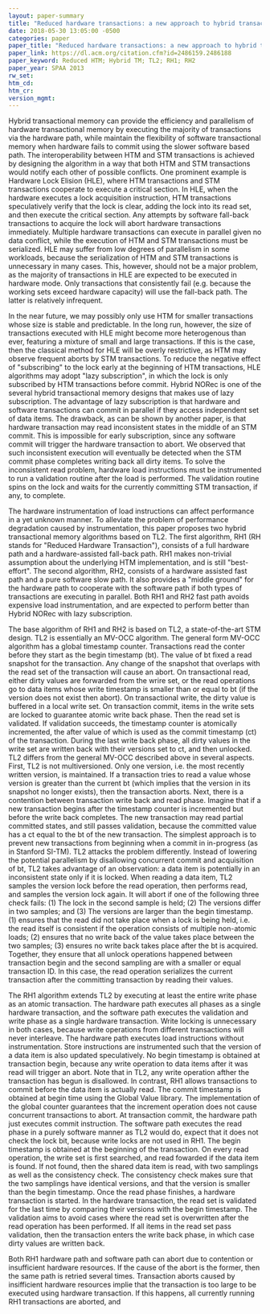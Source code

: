 ```yaml
---
layout: paper-summary
title: "Reduced hardware transactions: a new approach to hybrid transactional memory"
date: 2018-05-30 13:05:00 -0500
categories: paper
paper_title: "Reduced hardware transactions: a new approach to hybrid transactional memory"
paper_link: https://dl.acm.org/citation.cfm?id=2486159.2486188
paper_keyword: Reduced HTM; Hybrid TM; TL2; RH1; RH2
paper_year: SPAA 2013
rw_set: 
htm_cd: 
htm_cr: 
version_mgmt: 
---
```


Hybrid transactional memory can provide the efficiency and parallelism of hardware transactional 
memory by executing the majority of transactions via the hardware path, while maintain the flexibility
of software transactional memory when hardware fails to commit using the slower software based path.
The interoperability between HTM and STM transactions is achieved by designing the algorithm
in a way that both HTM and STM transactions would notify each other of possible conflicts. One
prominent example is Hardware Lock Elision (HLE), where HTM transactions and STM transactions cooperate
to execute a critical section. In HLE, when the hardware executes a lock acquisition instruction, HTM transactions 
speculatively verify that the lock is clear, adding the lock into its read set, and then execute the critical section. 
Any attempts by software fall-back transactions to acquire the lock will abort hardware transactions immediately. 
Multiple hardware transactions can execute in parallel given no data conflict, while the execution of 
HTM and STM transactions must be serialized. HLE may suffer from low degrees of parallelism in some workloads, 
because the serialization of HTM and STM transactions is unnecessary in many cases. This, however, should not
be a major problem, as the majority of transactions in HLE are expected to be executed in hardware mode. 
Only transactions that consistently fail (e.g. because the working sets exceed hardware capacity) will 
use the fall-back path. The latter is relatively infrequent.

In the near future, we may possibly only use HTM for smaller transactions whose size is stable and predictable. 
In the long run, however, the size of transactions executed with HLE might become more heterogenous than 
ever, featuring a mixture of small and large transactions. If this is the case, then the classical method for 
HLE will be overly restrictive, as HTM may observe frequent aborts by STM transactions. To reduce the negative effect
of "subscribing" to the lock early at the beginning of HTM transactions, HLE algorithms may adopt "lazy subscription", 
in which the lock is only subscribed by HTM transactions before commit. Hybrid NORec is one of the several 
hybrid transactional memory designs that makes use of lazy subscription. The advantage of lazy subscription is that
hardware and software transactions can commit in parallel if they access independent set of data items. The drawback,
as can be shown by another paper, is that hardware transaction may read inconsistent states in the middle of an
STM commit. This is impossible for early subscription, since any software commit will trigger the hardware transaction
to abort. We observed that such inconsistent execution will eventually be detected when the STM commit phase completes 
writing back all dirty items. To solve the inconsistent read problem, hardware load instructions must be instrumented 
to run a validation routine after the load is performed. The validation routine spins on the lock and waits for the 
currently committing STM transaction, if any, to complete. 

The hardware instrumentation of load instructions can affect performance in a yet unknown manner. To alleviate the 
problem of performance degradation caused by instrumentation, this paper proposes two hybrid transactional memory 
algorithms based on TL2. The first algorithm, RH1 (RH stands for "Reduced Hardware Transaction"), consists of a full
hardware path and a hardware-assisted fall-back path. RH1 makes non-trivial assumption about the underlying HTM 
implementation, and is still "best-effort". The second algorithm, RH2, consists of a hardware assisted fast path and
a pure software slow path. It also provides a "middle ground" for the hardware path to cooperate with the software 
path if both types of transactions are executing in parallel. Both RH1 and RH2 fast path avoids expensive load instrumentation, 
and are expected to perform better than Hybrid NORec with lazy subscription.

The base algorithm of RH1 and RH2 is based on TL2, a state-of-the-art STM design. TL2 is essentially an MV-OCC algorithm.
The general form MV-OCC algorithm has a global timestamp counter. Transactions read the conter before they start as the 
begin timestamp (bt). The value of bt fixed a read snapshot for the transaction. Any change of the snapshot that overlaps 
with the read set of the transaction will cause an abort. On transactional read, either dirty values are forwarded from the 
wrire set, or the read operations go to data items whose write timestamp is smaller than or equal to bt (if the version
does not exist then abort). On transactional write, the dirty value is buffered in a local write set. On transaction commit,
items in the write sets are locked to guarantee atomic write back phase. Then the read set is validated. If validation
succeeds, the timestamp counter is atomically incremented, the after value of which is used as the commit timestamp (ct) of 
the transaction. During the last write back phase, all dirty values in the write set are written back with their versions set
to ct, and then unlocked. TL2 differs from the general MV-OCC described above in several aspects. First, TL2 is not multiversioned.
Only one version, i.e. the most recently written version, is maintained. If a transaction tries to read a value whose version is 
greater than the current bt (which implies that the version in its snapshot no longer exists), then the transaction aborts.
Next, there is a contention between transaction write back and read phase. Imagine that if a new transaction begins after the 
timestamp counter is incremented but before the write back completes. The new transaction may read partial committed states,
and still passes validation, because the committed value has a ct equal to the bt of the new transaction. The simplest approach is to
prevent new transactions from beginning when a commit in in-progress (as in Stanford SI-TM). TL2 attacks the problem differently.
Instead of lowering the potential parallelism by disallowing concurrent commit and acquisition of bt, TL2 takes advantage of an
observation: a data item is potentially in an inconsistent state only if it is locked. When reading a data item, TL2 samples 
the version lock before the read operation, then performs read, and samples the version lock again. It will abort if one of the 
following three check fails: (1) The lock in the second sample is held; (2) The versions differ in two samples; and (3) The versions are 
larger than the begin timestamp. (1) ensures that the read did not take place when a lock is being held, i.e. the read itself 
is consistent if the operation consists of multiple non-atomic loads; (2) ensures that no write back of the value takes place 
between the two samples; (3) ensures no write back takes place after the bt is acquired. Together, they ensure that all unlock
operations happened between transaction begin and the second sampling are with a smaller or equal transaction ID. In this case,
the read operation serializes the current transaction after the committing transaction by reading their values.

The RH1 algorithm extends TL2 by executing at least the entire write phase as an atomic transaction. The hardware path
executes all phases as a single hardware transaction, and the software path executes the validation and write phase as 
a single hardware transaction. Write locking is unnecessary in both cases, because write operations from different transactions 
will never interleave. The hardware path executes load instructions without instrumentation. Store instructions are instrumented 
such that the version of a data item is also updated speculatively. No begin timestamp is obtained at transaction begin, because
any write operation to data items after it was read will trigger an abort. Note that in TL2, any write operation afther the 
transaction has begun is disallowed. In contrast, RH1 allows transactions to commit before the data item is actually read. 
The commit timestamp is obtained at begin time using the Global Value library. The implementation of the global counter guarantees 
that the increment operation does not cause concurrent transactions to abort. At transaction commit, the hardware path just 
executes commit instruction. The software path executes the read phase in a purely software manner as TL2 would do, expect that
it does not check the lock bit, because write locks are not used in RH1. The begin timestamp is obtained at the beginning of the 
transaction. On every read operation, the write set is first searched, and read fowarded if the data item is found. If not found,
then the shared data item is read, with two samplings as well as the consistency check. The consistency check makes sure that
the two samplings have identical versions, and that the version is smaller than the begin timestamp. Once the read phase
finishes, a hardware transaction is started. In the hardware transaction, the read set is validated for the last time by
comparing their versions with the begin timestamp. The validation aims to avoid cases where the read set is overwritten
after the read operation has been performed. If all items in the read set pass validation, then the transaction enters 
the write back phase, in which case dirty values are written back. 

Both RH1 hardware path and software path can abort due to contention or insufficient hardware resources. If the cause of the 
abort is the former, then the same path is retried several times. Transaction aborts caused by insifficient hardware resources 
implie that the transaction is too large to be executed using hardware transaction. If this happens, all currently running 
RH1 transactions are aborted, and 